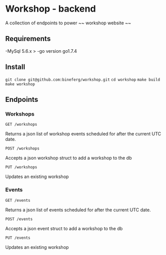 # Workshop - backend

A collection of endpoints to power ~~ workshop website ~~

## Requirements
-MySql 5.6.x >
-go version go1.7.4

## Install

`git clone git@github.com:bineferg/workshop.git`
`cd workshop`
`make build`
`make workshop`

## Endpoints

### Workshops

`GET /workshops`

Returns a json list of workshop events scheduled for after the current UTC date.

`POST /workshops`

Accepts a json workshop struct to add a workshop to the db

`PUT /workshops`

Updates an existing workshop

### Events

`GET /events`

Returns a json list of events scheduled for after the current UTC date.

`POST /events`

Accepts a json event struct to add a workshop to the db

`PUT /events`

Updates an existing workshop


